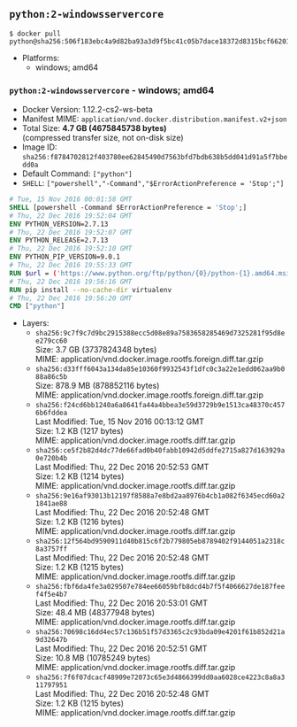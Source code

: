 ## `python:2-windowsservercore`

```console
$ docker pull python@sha256:506f183ebc4a9d82ba93a3d9f5bc41c05b7dace18372d8315bcf662017491af5
```

-	Platforms:
	-	windows; amd64

### `python:2-windowsservercore` - windows; amd64

-	Docker Version: 1.12.2-cs2-ws-beta
-	Manifest MIME: `application/vnd.docker.distribution.manifest.v2+json`
-	Total Size: **4.7 GB (4675845738 bytes)**  
	(compressed transfer size, not on-disk size)
-	Image ID: `sha256:f8784702812f403780ee62845490d7563bfd7bdb638b5dd041d91a5f7bbedd0a`
-	Default Command: `["python"]`
-	`SHELL`: `["powershell","-Command","$ErrorActionPreference = 'Stop';"]`

```dockerfile
# Tue, 15 Nov 2016 00:01:58 GMT
SHELL [powershell -Command $ErrorActionPreference = 'Stop';]
# Thu, 22 Dec 2016 19:52:04 GMT
ENV PYTHON_VERSION=2.7.13
# Thu, 22 Dec 2016 19:52:07 GMT
ENV PYTHON_RELEASE=2.7.13
# Thu, 22 Dec 2016 19:52:10 GMT
ENV PYTHON_PIP_VERSION=9.0.1
# Thu, 22 Dec 2016 19:55:33 GMT
RUN $url = ('https://www.python.org/ftp/python/{0}/python-{1}.amd64.msi' -f $env:PYTHON_RELEASE, $env:PYTHON_VERSION); 	Write-Host ('Downloading {0} ...' -f $url); 	(New-Object System.Net.WebClient).DownloadFile($url, 'python.msi'); 		Write-Host 'Installing ...'; 	Start-Process msiexec -Wait 		-ArgumentList @( 			'/i', 			'python.msi', 			'/quiet', 			'/qn', 			'TARGETDIR=C:\Python', 			'ALLUSERS=1', 			'ADDLOCAL=DefaultFeature,Extensions,TclTk,Tools,PrependPath' 		); 		$env:PATH = [Environment]::GetEnvironmentVariable('PATH', [EnvironmentVariableTarget]::Machine); 		Write-Host 'Verifying install ...'; 	Write-Host '  python --version'; python --version; 		Write-Host 'Removing ...'; 	Remove-Item python.msi -Force; 		$pipInstall = ('pip=={0}' -f $env:PYTHON_PIP_VERSION); 	Write-Host ('Installing {0} ...' -f $pipInstall); 	(New-Object System.Net.WebClient).DownloadFile('https://bootstrap.pypa.io/get-pip.py', 'get-pip.py'); 	python get-pip.py $pipInstall; 	Remove-Item get-pip.py -Force; 		Write-Host 'Verifying pip install ...'; 	pip --version; 		Write-Host 'Complete.';
# Thu, 22 Dec 2016 19:56:16 GMT
RUN pip install --no-cache-dir virtualenv
# Thu, 22 Dec 2016 19:56:20 GMT
CMD ["python"]
```

-	Layers:
	-	`sha256:9c7f9c7d9bc2915388ecc5d08e89a7583658285469d7325281f95d8ee279cc60`  
		Size: 3.7 GB (3737824348 bytes)  
		MIME: application/vnd.docker.image.rootfs.foreign.diff.tar.gzip
	-	`sha256:d33fff6043a134da85e10360f9932543f1dfc0c3a22e1edd062aa9b088a86c5b`  
		Size: 878.9 MB (878852116 bytes)  
		MIME: application/vnd.docker.image.rootfs.foreign.diff.tar.gzip
	-	`sha256:f24cd6bb1240a6a8641fa44a4bbea3e59d3729b9e1513ca48370c4576b6fddea`  
		Last Modified: Tue, 15 Nov 2016 00:13:12 GMT  
		Size: 1.2 KB (1217 bytes)  
		MIME: application/vnd.docker.image.rootfs.diff.tar.gzip
	-	`sha256:ce5f2b82d4dc77de66fad0b40fabb10942d5ddfe2715a827d163929a0e720b4b`  
		Last Modified: Thu, 22 Dec 2016 20:52:53 GMT  
		Size: 1.2 KB (1214 bytes)  
		MIME: application/vnd.docker.image.rootfs.diff.tar.gzip
	-	`sha256:9e16af93013b12197f8588a7e8bd2aa8976b4cb1a082f6345ecd60a21841ae88`  
		Last Modified: Thu, 22 Dec 2016 20:52:48 GMT  
		Size: 1.2 KB (1216 bytes)  
		MIME: application/vnd.docker.image.rootfs.diff.tar.gzip
	-	`sha256:12f564bd9590911d40b815c6f2b779805eb8789402f9144051a2318c8a3757ff`  
		Last Modified: Thu, 22 Dec 2016 20:52:48 GMT  
		Size: 1.2 KB (1215 bytes)  
		MIME: application/vnd.docker.image.rootfs.diff.tar.gzip
	-	`sha256:fbf6da4fe3a029507e784ee66059bfb8dcd4b7f5f4066627de187feef4f5e4b7`  
		Last Modified: Thu, 22 Dec 2016 20:53:01 GMT  
		Size: 48.4 MB (48377948 bytes)  
		MIME: application/vnd.docker.image.rootfs.diff.tar.gzip
	-	`sha256:70698c16dd4ec57c136b51f57d3365c2c93bda09e4201f61b852d21a9d32647b`  
		Last Modified: Thu, 22 Dec 2016 20:52:51 GMT  
		Size: 10.8 MB (10785249 bytes)  
		MIME: application/vnd.docker.image.rootfs.diff.tar.gzip
	-	`sha256:7f6f07dcacf48909e72073c65e3d4866399dd0aa6028ce4223c8a8a311797951`  
		Last Modified: Thu, 22 Dec 2016 20:52:48 GMT  
		Size: 1.2 KB (1215 bytes)  
		MIME: application/vnd.docker.image.rootfs.diff.tar.gzip
